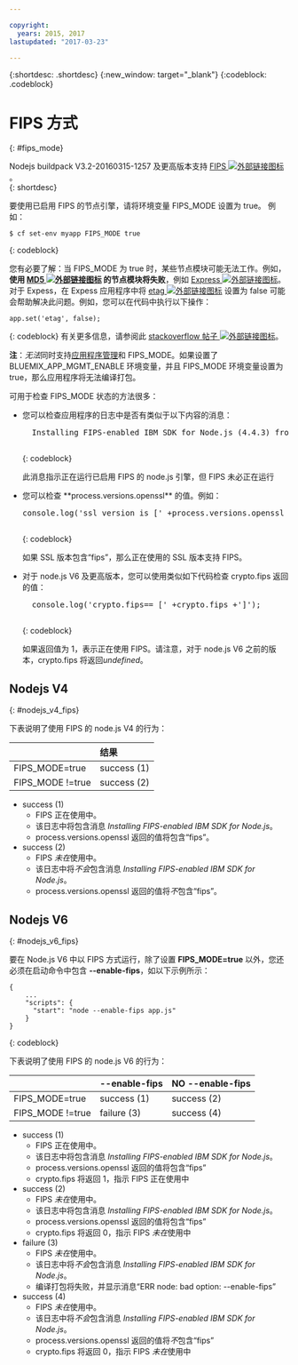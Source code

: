 ```yaml
---

copyright:
  years: 2015, 2017
lastupdated: "2017-03-23"

---
```


{:shortdesc: .shortdesc}
{:new_window: target="_blank"}
{:codeblock: .codeblock}

# FIPS 方式
{: #fips_mode}

Nodejs buildpack V3.2-20160315-1257 及更高版本支持 [FIPS ![外部链接图标](../../icons/launch-glyph.svg "外部链接图标")](https://en.wikipedia.org/wiki/Federal_Information_Processing_Standards)。  
{: shortdesc}

要使用已启用 FIPS 的节点引擎，请将环境变量 FIPS_MODE 设置为 true。
例如：

```
$ cf set-env myapp FIPS_MODE true
```
{: codeblock}

您有必要了解：当 FIPS_MODE 为 true 时，某些节点模块可能无法工作。例如，**使用 [MD5 ![外部链接图标](../../icons/launch-glyph.svg "外部链接图标")](https://en.wikipedia.org/wiki/MD5) 的节点模块将失败**，例如 [Express ![外部链接图标](../../icons/launch-glyph.svg "外部链接图标")](http://expressjs.com/)。对于 Expess，在 Expess 应用程序中将 [etag ![外部链接图标](../../icons/launch-glyph.svg "外部链接图标")](http://expressjs.com/en/api.html) 设置为 false 可能会帮助解决此问题。例如，您可以在代码中执行以下操作：

```
app.set('etag', false);
```
{: codeblock}
有关更多信息，请参阅此 [stackoverflow 帖子 ![外部链接图标](../../icons/launch-glyph.svg "外部链接图标")](http://stackoverflow.com/questions/15191511/disable-etag-header-in-express-node-js)。

**注**：*无法*同时支持[应用程序管理](/docs/manageapps/app_mng.html)和 FIPS_MODE。如果设置了 BLUEMIX_APP_MGMT_ENABLE 环境变量，并且 FIPS_MODE 环境变量设置为 true，那么应用程序将无法编译打包。

可用于检查 FIPS_MODE 状态的方法很多：
<ul>
<li> 您可以检查应用程序的日志中是否有类似于以下内容的消息：    

  <pre>
  Installing FIPS-enabled IBM SDK for Node.js (4.4.3) from cache
  </pre>
  {: codeblock}

此消息指示正在运行已启用 FIPS 的 node.js 引擎，但 FIPS 未必正在运行
</li>

<li> 您可以检查 **process.versions.openssl** 的值。例如：

  <pre>
console.log('ssl version is [' +process.versions.openssl +']');
  </pre>
  {: codeblock}

如果 SSL 版本包含“fips”，那么正在使用的 SSL 版本支持 FIPS。  
</li>

<li> 对于 node.js V6 及更高版本，您可以使用类似如下代码检查 crypto.fips 返回的值：

  <pre>
  console.log('crypto.fips== [' +crypto.fips +']');
  </pre>
  {: codeblock}

如果返回值为 1，表示正在使用 FIPS。请注意，对于 node.js V6 之前的版本，crypto.fips 将返回*undefined*。
</li>
</ul>

## Nodejs V4
{: #nodejs_v4_fips}

下表说明了使用 FIPS 的 node.js V4 的行为：

|                 | 结果        |
| :-------------- | :------------ |
|FIPS_MODE=true   |success (1)    |
|FIPS_MODE !=true |success (2)    |

* success (1)
  * FIPS 正在使用中。
  * 该日志中将包含消息 *Installing FIPS-enabled IBM SDK for Node.js*。
  * process.versions.openssl 返回的值将包含“fips”。
* success (2)
  * FIPS *未在*使用中。
  * 该日志中将*不会*包含消息 *Installing FIPS-enabled IBM SDK for Node.js*。
  * process.versions.openssl 返回的值将*不*包含“fips”。

## Nodejs V6
{: #nodejs_v6_fips}

要在 Node.js V6 中以 FIPS 方式运行，除了设置 **FIPS_MODE=true** 以外，您还必须在启动命令中包含 **--enable-fips**，如以下示例所示：
```
{
    ...   
    "scripts": {
      "start": "node --enable-fips app.js"
    }
}
```
{: codeblock}

下表说明了使用 FIPS 的 node.js V6 的行为：

|                 |--enable-fips  |NO --enable-fips |
| :-------------- | :------------ | :-------------- |
|FIPS_MODE=true   |success (1)    |success (2)      |
|FIPS_MODE !=true |failure (3)    |success (4)      |

* success (1)
  * FIPS 正在使用中。
  * 该日志中将包含消息 *Installing FIPS-enabled IBM SDK for Node.js*。
  * process.versions.openssl 返回的值将包含“fips”
  * crypto.fips 将返回 1，指示 FIPS 正在使用中
* success (2)
  * FIPS *未在*使用中。
  * 该日志中将包含消息 *Installing FIPS-enabled IBM SDK for Node.js*。
  * process.versions.openssl 返回的值将包含“fips”
  * crypto.fips 将返回 0，指示 FIPS *未在*使用中
* failure (3)
  * FIPS *未在*使用中。
  * 该日志中将*不会*包含消息 *Installing FIPS-enabled IBM SDK for Node.js*。
  * 编译打包将失败，并显示消息“ERR node: bad option: --enable-fips”
* success (4)
  * FIPS *未在*使用中。
  * 该日志中将*不会*包含消息 *Installing FIPS-enabled IBM SDK for Node.js*。
  * process.versions.openssl 返回的值将*不*包含“fips”
  * crypto.fips 将返回 0，指示 FIPS *未在*使用中

